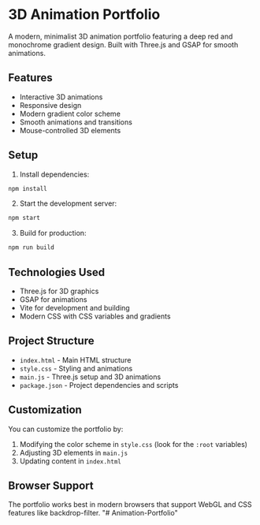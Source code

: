 # 3D Animation Portfolio

A modern, minimalist 3D animation portfolio featuring a deep red and monochrome gradient design. Built with Three.js and GSAP for smooth animations.

## Features

- Interactive 3D animations
- Responsive design
- Modern gradient color scheme
- Smooth animations and transitions
- Mouse-controlled 3D elements

## Setup

1. Install dependencies:
```bash
npm install
```

2. Start the development server:
```bash
npm start
```

3. Build for production:
```bash
npm run build
```

## Technologies Used

- Three.js for 3D graphics
- GSAP for animations
- Vite for development and building
- Modern CSS with CSS variables and gradients

## Project Structure

- `index.html` - Main HTML structure
- `style.css` - Styling and animations
- `main.js` - Three.js setup and 3D animations
- `package.json` - Project dependencies and scripts

## Customization

You can customize the portfolio by:

1. Modifying the color scheme in `style.css` (look for the `:root` variables)
2. Adjusting 3D elements in `main.js`
3. Updating content in `index.html`

## Browser Support

The portfolio works best in modern browsers that support WebGL and CSS features like backdrop-filter. "# Animation-Portfolio" 

